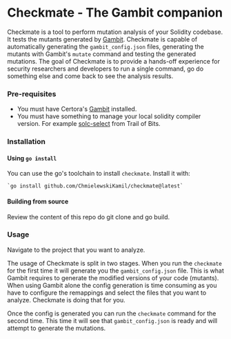# Checkmate - The Gambit companion

Checkmate is a tool to perform mutation analysis of your Solidity codebase. It
tests the mutants generated by [Gambit](https://github.com/Certora/gambit).
Checkmate is capable of automatically generating the `gambit_config.json`
files, generating the mutants with Gambit's `mutate` command and testing the
generated mutations. The goal of Checkmate is to provide a hands-off experience
for security researchers and developers to run a single command, go do something
else and come back to see the analysis results.

### Pre-requisites

- You must have Certora's [Gambit](https://github.com/Certora/gambit) installed.
- You must have something to manage your local solidity compiler version. For
  example [solc-select](https://github.com/crytic/solc-select) from Trail of
  Bits.

### Installation

#### Using `go install`

You can use the go's toolchain to install `checkmate`. Install it with:
```shell
`go install github.com/ChmielewskiKamil/checkmate@latest`
```

#### Building from source

Review the content of this repo do git clone and go build.

### Usage

Navigate to the project that you want to analyze. 

The usage of Checkmate is split in two stages. When you run the `checkmate`
for the first time it will generate you the `gambit_config.json` file. This is
what Gambit requires to generate the modified versions of your code (mutants).
When using Gambit alone the config generation is time consuming as you have to
configure the remappings and select the files that you want to analyze.
Checkmate is doing that for you.

Once the config is generated you can run the `checkmate` command for the second
time. This time it will see that `gambit_config.json` is ready and will attempt
to generate the mutations.
